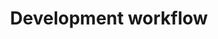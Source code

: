 ---
lang: en
layout: doc
permalink: /doc/development-workflow/
redirect_from:
- /en/doc/development-workflow/
- /doc/DevelopmentWorkflow/
- /wiki/DevelopmentWorkflow/
redirect_to: https://qubes-doc-rst.readthedocs.io/en/latest/developer/building/development-workflow.html
ref: 66
title: Development workflow
---
